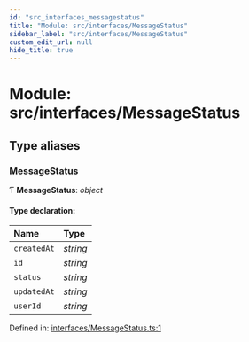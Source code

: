 ```yaml
---
id: "src_interfaces_messagestatus"
title: "Module: src/interfaces/MessageStatus"
sidebar_label: "src/interfaces/MessageStatus"
custom_edit_url: null
hide_title: true
---
```


# Module: src/interfaces/MessageStatus

## Type aliases

### MessageStatus

Ƭ **MessageStatus**: *object*

#### Type declaration:

Name | Type |
:------ | :------ |
`createdAt` | *string* |
`id` | *string* |
`status` | *string* |
`updatedAt` | *string* |
`userId` | *string* |

Defined in: [interfaces/MessageStatus.ts:1](https://github.com/xr3ngine/xr3ngine/blob/673ad6a5f/packages/common/src/interfaces/MessageStatus.ts#L1)
